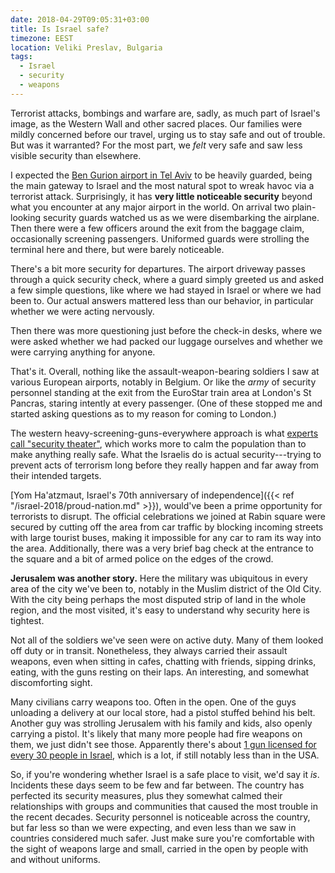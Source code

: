 ```yaml
---
date: 2018-04-29T09:05:31+03:00
title: Is Israel safe?
timezone: EEST
location: Veliki Preslav, Bulgaria
tags:
  - Israel
  - security
  - weapons
---
```


Terrorist attacks, bombings and warfare are, sadly, as much part of Israel's image, as the Western Wall and other sacred places. Our families were mildly concerned before our travel, urging us to stay safe and out of trouble. But was it warranted? For the most part, we *felt* very safe and saw less visible security than elsewhere.

<!--more-->

I expected the [Ben Gurion airport in Tel Aviv](http://www.iaa.gov.il/en-US/airports/bengurion/Pages/default.aspx) to be heavily guarded, being the main gateway to Israel and the most natural spot to wreak havoc via a terrorist attack. Surprisingly, it has **very little noticeable security** beyond what you encounter at any major airport in the world. On arrival two plain-looking security guards watched us as we were disembarking the airplane. Then there were a few officers around the exit from the baggage claim, occasionally screening passengers. Uniformed guards were strolling the terminal here and there, but were barely noticeable.

There's a bit more security for departures. The airport driveway passes through a quick security check, where a guard simply greeted us and asked a few simple questions, like where we had stayed in Israel or where we had been to. Our actual answers mattered less than our behavior, in particular whether we were acting nervously.

Then there was more questioning just before the check-in desks, where we were asked whether we had packed our luggage ourselves and whether we were carrying anything for anyone.

That's it. Overall, nothing like the assault-weapon-bearing soldiers I saw at various European airports, notably in Belgium. Or like the *army* of security personnel standing at the exit from the EuroStar train area at London's St Pancras, staring intently at every passenger. (One of these stopped me and started asking questions as to my reason for coming to London.)

The western heavy-screening-guns-everywhere approach is what [experts call "security theater"](https://www.ted.com/talks/bruce_schneier), which works more to calm the population than to make anything really safe. What the Israelis do is actual security---trying to prevent acts of terrorism long before they really happen and far away from their intended targets.

[Yom Ha'atzmaut, Israel's 70th anniversary of independence]({{< ref "/israel-2018/proud-nation.md" >}}), would've been a prime opportunity for terrorists to disrupt. The official celebrations we joined at Rabin square were secured by cutting off the area from car traffic by blocking incoming streets with large tourist buses, making it impossible for any car to ram its way into the area. Additionally, there was a very brief bag check at the entrance to the square and a bit of armed police on the edges of the crowd.

**Jerusalem was another story.** Here the military was ubiquitous in every area of the city we've been to, notably in the Muslim district of the Old City. With the city being perhaps the most disputed strip of land in the whole region, and the most visited, it's easy to understand why security here is tightest.

Not all of the soldiers we've seen were on active duty. Many of them looked off duty or in transit. Nonetheless, they always carried their assault weapons, even when sitting in cafes, chatting with friends, sipping drinks, eating, with the guns resting on their laps. An interesting, and somewhat discomforting sight.

Many civilians carry weapons too. Often in the open. One of the guys unloading a delivery at our local store, had a pistol stuffed behind his belt. Another guy was strolling Jerusalem with his family and kids, also openly carrying a pistol. It's likely that many more people had fire weapons on them, we just didn't see those. Apparently there's about [1 gun licensed for every 30 people in Israel](https://www.timesofisrael.com/israel-dismisses-us-gun-lobbys-inaccurate-claim-about-gun-laws/), which is a lot, if still notably less than in the USA.

So, if you're wondering whether Israel is a safe place to visit, we'd say it *is*. Incidents these days seem to be few and far between. The country has perfected its security measures, plus they somewhat calmed their relationships with groups and communities that caused the most trouble in the recent decades. Security personnel is noticeable across the country, but far less so than we were expecting, and even less than we saw in countries considered much safer. Just make sure you're comfortable with the sight of weapons large and small, carried in the open by people with and without uniforms.
